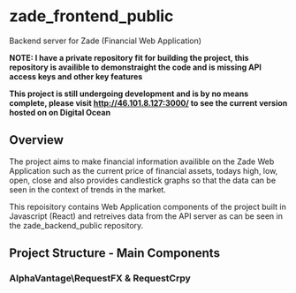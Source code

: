 # zade_frontend_public
Backend server for Zade (Financial Web Application)

**NOTE: I have a private repository fit for building the project, this repository is availible to demonstraight the code and is missing
API access keys and other key features**

**This project is still undergoing development and is by no means complete, please visit http://46.101.8.127:3000/ to see the current version hosted on on Digital Ocean**

## Overview 
The project aims to make financial information availible on the Zade Web Application such as the current price of financial assets, todays high, low, open, close and also provides candlestick graphs so that the data can be seen in the context of trends in the market.

This repoisitory contains Web Application components of the project built in Javascript (React) and retreives data from the API server as can be seen in the zade_backend_public repository.

## Project Structure - Main Components

### AlphaVantage\RequestFX & RequestCrpy
